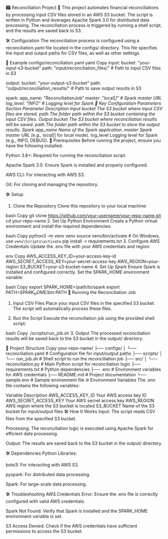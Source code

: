 🏙️ Reconciliation Project 🚀
This project automates financial reconciliations by processing input CSV files stored in an AWS S3 bucket. The script is written in Python and leverages Apache Spark 3.0 for distributed data processing. The reconciliation process is triggered by running a shell script, and the results are saved back to S3.

🛠️ Configuration
The reconciliation process is configured using a reconciliation.yaml file located in the configs/ directory. This file specifies the input and output paths for CSV files, as well as other settings.

📂 Example configs/reconciliation.yaml
yaml
Copy
input:
  bucket: "your-input-s3-bucket"
  path: "input/reconciliation_files/"  # Path to input CSV files in S3

output:
  bucket: "your-output-s3-bucket"
  path: "output/reconciliation_results/"  # Path to save output results in S3

spark:
  app_name: "ReconciliationJob"
  master: "local[*]"  # Spark master URL
  log_level: "INFO"   # Logging level for Spark
🔑 Key Configuration Parameters
Section	Parameter	Description
Input	bucket	The S3 bucket where input CSV files are stored.
path	The folder path within the S3 bucket containing the input CSV files.
Output	bucket	The S3 bucket where reconciliation results will be saved.
path	The folder path within the S3 bucket to store the output results.
Spark	app_name	Name of the Spark application.
master	Spark master URL (e.g., local[*] for local mode).
log_level	Logging level for Spark (e.g., INFO, DEBUG).
🚀 Prerequisites
Before running the project, ensure you have the following installed:

Python 3.8+: Required for running the reconciliation script.

Apache Spark 3.0: Ensure Spark is installed and properly configured.

AWS CLI: For interacting with AWS S3.

Git: For cloning and managing the repository.

🛠️ Setup
1. Clone the Repository
Clone this repository to your local machine:

bash
Copy
git clone https://github.com/your-username/your-repo-name.git
cd your-repo-name
2. Set Up Python Environment
Create a Python virtual environment and install the required dependencies:

bash
Copy
python3 -m venv venv
source venv/bin/activate  # On Windows, use `venv\Scripts\activate`
pip install -r requirements.txt
3. Configure AWS Credentials
Update the .env file with your AWS credentials and region:

env
Copy
AWS_ACCESS_KEY_ID=your-access-key-id
AWS_SECRET_ACCESS_KEY=your-secret-access-key
AWS_REGION=your-region
S3_BUCKET=your-s3-bucket-name
4. Set Up Spark
Ensure Spark is installed and configured correctly. Set the SPARK_HOME environment variable:

bash
Copy
export SPARK_HOME=/path/to/spark
export PATH=$SPARK_HOME/bin:$PATH
🏃 Running the Reconciliation Job
1. Input CSV Files
Place your input CSV files in the specified S3 bucket. The script will automatically process these files.

2. Run the Script
Execute the reconciliation job using the provided shell script:

bash
Copy
./scripts/run_job.sh
3. Output
The processed reconciliation results will be saved back to the S3 bucket in the output/ directory.

📂 Project Structure
Copy
your-repo-name/
├── configs/
│   └── reconciliation.yaml   # Configuration file for input/output paths
├── scripts/
│   └── run_job.sh            # Shell script to run the reconciliation job
├── src/
│   └── reconciliation.py     # Main Python script for reconciliation logic
├── requirements.txt          # Python dependencies
├── .env                      # Environment variables for AWS credentials
├── README.md                 # Project documentation
└── sample.env                # Sample environment file
🌐 Environment Variables
The .env file contains the following variables:

Variable	Description
AWS_ACCESS_KEY_ID	Your AWS access key ID
AWS_SECRET_ACCESS_KEY	Your AWS secret access key
AWS_REGION	AWS region where the S3 bucket is located
S3_BUCKET	Name of the S3 bucket for input/output files
🛠️ How It Works
Input: The script reads CSV files from the specified S3 bucket.

Processing: The reconciliation logic is executed using Apache Spark for efficient data processing.

Output: The results are saved back to the S3 bucket in the output/ directory.

🛠️ Dependencies
Python Libraries:

boto3: For interacting with AWS S3.

pyspark: For distributed data processing.

Spark: For large-scale data processing.

🛠️ Troubleshooting
AWS Credentials Error: Ensure the .env file is correctly configured with valid AWS credentials.

Spark Not Found: Verify that Spark is installed and the SPARK_HOME environment variable is set.

S3 Access Denied: Check if the AWS credentials have sufficient permissions to access the S3 bucket.